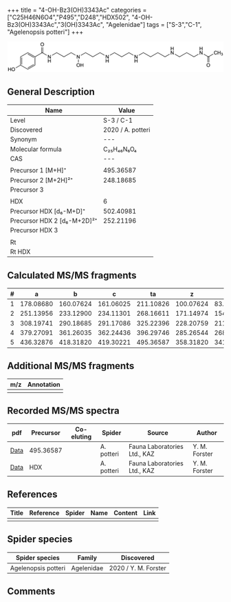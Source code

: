 +++
title = "4-OH-Bz3(OH)3343Ac"
categories = ["C25H46N6O4","P495","D248","HDX502",
"4-OH-Bz3(OH)3343Ac","3(OH)3343Ac",
"Agelenidae"]
tags = ["S-3","C-1",
"Agelenopsis potteri"]
+++

![](/img/4-OH-Bz3(OH)3343Ac.png)

## General Description

| Name                       | Value              |
|----------------------------|--------------------|
| Level                      | S-3 / C-1          |
| Discovered                 | 2020 / A. potteri  |
| Synonym                    | ---                |
| Molecular formula          | C₂₅H₄₆N₆O₄         |
| CAS                        | ---                |
|                            |                    |
| Precursor 1 [M+H]⁺         | 495.36587                   |
| Precursor 2 [M+2H]²⁺       | 248.18685                   |
| Precursor 3                |                    |
|                            |                    |
| HDX                        | 6                   |
| Precursor HDX   [d₆-M+D]⁺   | 502.40981                   |
| Precursor HDX 2 [d₆-M+2D]²⁺ | 252.21196                   |
| Precursor HDX 3            |                    |
|                            |                    |
| Rt                         |                    |
| Rt HDX                     |                    |

## Calculated MS/MS fragments

| # | a         | b         | c         | ta        | z         | y         | tz        |
|---|-----------|-----------|-----------|-----------|-----------|-----------|-----------|
| 1 | 178.08680 | 160.07624 | 161.06025 | 211.10826 | 100.07624 | 83.04969 | 117.10279 |
| 2 | 251.13956 | 233.12900 | 234.11301 | 268.16611 | 171.14974 | 154.12319 | 188.17629 |
| 3 | 308.19741 | 290.18685 | 291.17086 | 325.22396 | 228.20759 | 211.18104 | 245.23414 |
| 4 | 379.27091 | 361.26035 | 362.24436 | 396.29746 | 285.26544 | 268.23889 | 318.28690 |
| 5 | 436.32876 | 418.31820 | 419.30221 | 495.36587 | 358.31820 | 341.29165 | 375.34475 |

## Additional MS/MS fragments

| m/z | Annotation |
|-----|------------|
|     |            |

## Recorded MS/MS spectra

| pdf                                             | Precursor | Co-eluting | Spider      | Source                       | Author        |
|-------------------------------------------------|-----------|------------|-------------|------------------------------|---------------|
| [Data](/pdf/A-potteri/495_4-OH-Bz3(OH)3343Ac_Ap.pdf) | 495.36587 |           | A. potteri | Fauna Laboratories Ltd., KAZ | Y. M. Forster |
| [Data](/pdf/A-potteri/495_4-OH-Bz3(OH)3343Ac_Ap_HDX.pdf) | HDX |           | A. potteri | Fauna Laboratories Ltd., KAZ | Y. M. Forster |


## References

| Title | Reference | Spider | Name | Content | Link |
|-------|-----------|--------|------|---------|------|
|       |           |        |      |         |      |

## Spider species

| Spider species     | Family     | Discovered           |
|--------------------|------------|----------------------|
| Agelenopsis potteri | Agelenidae | 2020 / Y. M. Forster |


## Comments